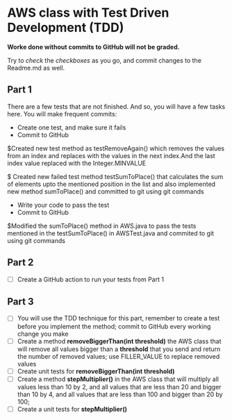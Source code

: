 
# AWS class with Test Driven Development (TDD)
**Worke done without commits to GitHub will not be graded.**

Try to *check* the *checkboxes* as you go, and commit changes to the Readme.md as well.

## Part 1
There are a few tests that are not finished. And so, you will have a few tasks here.
You will make frequent commits:
* Create one test, and make sure it fails
* Commit to GitHub

$Created new test method as testRemoveAgain() which removes the values from an index and replaces with the values in the next index.And the last index value replaced with the Integer.MINVALUE

$ Created new failed test method testSumToPlace() that calculates the sum of elements upto the mentioned position in the list and also implemented new method sumToPlace() and committed to git using git commands

* Write your code to pass the test
* Commit to GitHub

$Modified the sumToPlace() method in AWS.java to pass the tests mentioned in the testSumToPlace() in AWSTest.java and commited to git using git commands
## Part 2
* [ ] Create a GitHub action to run your tests from Part 1
## Part 3 
* [ ] You will use the TDD technique for this part, remember to create a test before you implement the method; commit to GitHub every working change you make
* [ ] Create a method **removeBiggerThan(int threshold)** the AWS class that will remove all values bigger than a **threshold** that you send and return the number of removed values; use FILLER_VALUE to replace removed values
* [ ] Create unit tests for **removeBiggerThan(int threshold)**
* [ ] Create a method **stepMultiplier()** in the AWS class that will multiply all values less than 10 by 2, and all values that are less than 20 and bigger than 10 by 4, and all values that are less than 100 and bigger than 20 by 100;
* [ ] Create a unit tests for **stepMultiplier()**
